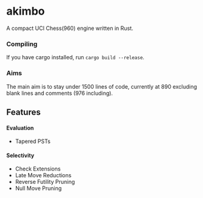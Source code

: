 # akimbo
A compact UCI Chess(960) engine written in Rust.

### Compiling
If you have cargo installed, run `cargo build --release`.

### Aims
The main aim is to stay under 1500 lines of code, currently at 890 excluding blank lines and comments (976 including).

## Features

#### Evaluation
- Tapered PSTs

#### Selectivity
- Check Extensions
- Late Move Reductions
- Reverse Futility Pruning
- Null Move Pruning
